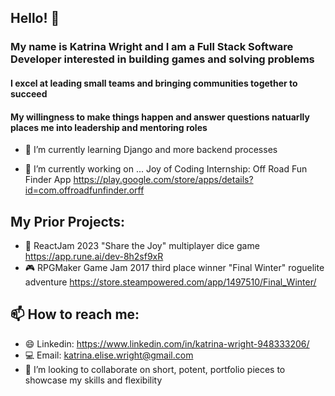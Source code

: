## Hello! 👋
### My name is Katrina Wright and I am a Full Stack Software Developer interested in building games and solving problems
#### I excel at leading small teams and bringing communities together to succeed
#### My willingness to make things happen and answer questions natuarlly places me into leadership and mentoring roles
- 🌱 I’m currently learning Django and more backend processes

- 🔭 I’m currently working on ... Joy of Coding Internship: Off Road Fun Finder App https://play.google.com/store/apps/details?id=com.offroadfunfinder.orff
## My Prior Projects:
- 🎲 ReactJam 2023 "Share the Joy" multiplayer dice game https://app.rune.ai/dev-8h2sf9xR
- 🎮 RPGMaker Game Jam 2017 third place winner "Final Winter" roguelite adventure https://store.steampowered.com/app/1497510/Final_Winter/
## 📫 How to reach me:
- 😄 Linkedin: https://www.linkedin.com/in/katrina-wright-948333206/
- 💻 Email: katrina.elise.wright@gmail.com
- 👯 I’m looking to collaborate on short, potent, portfolio pieces to showcase my skills and flexibility


<!--
**KatrinaWright/KatrinaWright** is a ✨ _special_ ✨ repository because its `README.md` (this file) appears on your GitHub profile.

Here are some ideas to get you started:

- 🔭 I’m currently working on ...
- 🌱 I’m currently learning ...
- 👯 I’m looking to collaborate on ...
- 🤔 I’m looking for help with ...
- 💬🍤🕹🏆🏆💻🖥🖱💵 Ask me about ...
- 📫 How to reach me: ...
- 😄 Pronouns: ...
- ⚡ Fun fact: ...
-->
